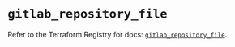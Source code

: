 # `gitlab_repository_file`

Refer to the Terraform Registry for docs: [`gitlab_repository_file`](https://registry.terraform.io/providers/gitlabhq/gitlab/17.7.0/docs/resources/repository_file).
